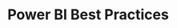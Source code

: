 ---
layout: collection
title: "Power BI Best Practices"
description: "Best practice guidance for using Power BI"
tags: power-bi
order: 2
collection_tag: pbi-best-practice
pagination:
  data: collections.pbi-best-practice
  size: 50
---